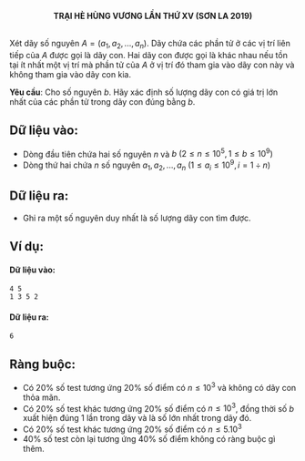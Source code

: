 **<center>TRẠI HÈ HÙNG VƯƠNG LẦN THỨ XⅤ (SƠN LA 2019)</center>**
<br>

Xét dãy số nguyên $A=\left(a_1,a_2,...,a_n\right)$. Dãy chứa các phần tử  ở các vị trí liên tiếp của $A$ được gọi là dãy con. Hai dãy con được gọi là khác nhau nếu tồn tại ít nhất một vị trí mà phần tử của $A$ ở vị trí đó tham gia vào dãy con này và không tham gia vào dãy con kia.

**Yêu cầu**: Cho số nguyên $b$. Hãy xác định số lượng dãy con có giá trị lớn nhất của các phần tử trong dãy con đúng bằng $b$.

## Dữ liệu vào:
- Dòng đầu tiên chứa hai số nguyên $n$ và $b\ \left(2≤n≤10^5,1≤b≤10^9\right)$
- Dòng thứ hai chứa $n$ số nguyên $a_1,a_2,...,a_n\  \left(1≤a_i≤10^9,i=1÷n\right)$

## Dữ liệu ra:
- Ghi ra một số nguyên duy nhất là số lượng dãy con tìm được.

## Ví dụ: 
#### Dữ liệu vào:
```
4 5
1 3 5 2
```

#### Dữ liệu ra:
```
6
```

## Ràng buộc:
- Có $20\%$ số test tương ứng $20\%$ số điểm có $n≤10^3$ và không có dãy con thỏa mãn.
- Có $20\%$ số test khác tương ứng $20\%$ số điểm có $n≤10^3$, đồng thời số $b$ xuất hiện đúng $1$ lần trong dãy và là số lớn nhất trong dãy đó.
- Có $20\%$ số test khác tương ứng $20\%$ số điểm có  $n≤5.10^3$
- $40\%$ số test còn lại tương ứng $40\%$ số điểm không có ràng buộc gì thêm.